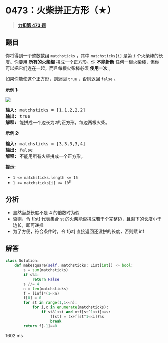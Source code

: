 # 0473：火柴拼正方形（★）


> <u>**[力扣第 473 题](https://leetcode.cn/problems/matchsticks-to-square/)**</u>
## 题目

<p>你将得到一个整数数组 <code>matchsticks</code> ，其中 <code>matchsticks[i]</code> 是第 <code>i</code> 个火柴棒的长度。你要用 <strong>所有的火柴棍</strong> 拼成一个正方形。你 <strong>不能折断</strong> 任何一根火柴棒，但你可以把它们连在一起，而且每根火柴棒必须 <strong>使用一次</strong> 。</p>

<p>如果你能使这个正方形，则返回 <code>true</code> ，否则返回 <code>false</code> 。</p>



<p><strong>示例 1:</strong></p>

<p><img src="https://assets.leetcode.com/uploads/2021/04/09/matchsticks1-grid.jpg" /></p>

<pre>
<strong>输入:</strong> matchsticks = [1,1,2,2,2]
<strong>输出:</strong> true
<strong>解释:</strong> 能拼成一个边长为2的正方形，每边两根火柴。
</pre>

<p><strong>示例 2:</strong></p>

<pre>
<strong>输入:</strong> matchsticks = [3,3,3,3,4]
<strong>输出:</strong> false
<strong>解释:</strong> 不能用所有火柴拼成一个正方形。
</pre>



<p><strong>提示:</strong></p>

<ul>
<li><code>1 &lt;= matchsticks.length &lt;= 15</code></li>
<li><code>1 &lt;= matchsticks[i] &lt;= 10<sup>8</sup></code></li>
</ul>


## 分析

- 显然当总长度不是 4 的倍数时为假
- 否则，令 f[st] 代表集合 st 的火柴能否拼成若干个完整边，且剩下的长度小于边长，即可递推
- 为了方便，符合条件时，令 f[st] 直接返回还没拼的长度，否则赋 inf
## 解答

```python
class Solution:
    def makesquare(self, matchsticks: List[int]) -> bool:
        s = sum(matchsticks)
        if s%4:
            return False
        s //= 4
        n = len(matchsticks)
        f = [inf]*(1<<n)
        f[0] = 0
        for st in range(1,1<<n):
            for i,x in enumerate(matchsticks):
                if st&1<<i and x+f[st^1<<i]<=s:
                    f[st] = (x+f[st^1<<i])%s
                    break
        return f[-1]==0
```
1602 ms
